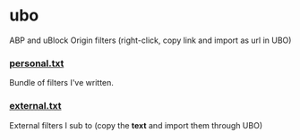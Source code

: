 # ubo
ABP and uBlock Origin filters (right-click, copy link and import as url in UBO)

### [personal.txt](https://raw.githubusercontent.com/chrislowles/ubo/refs/heads/main/personal.txt)
Bundle of filters I've written.

### [external.txt](https://raw.githubusercontent.com/chrislowles/ubo/refs/heads/main/external.txt)
External filters I sub to (copy the **text** and import them through UBO)